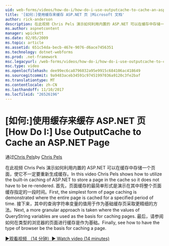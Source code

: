 ```yaml
---
uid: web-forms/videos/how-do-i/how-do-i-use-outputcache-to-cache-an-aspnet-page
title: '[如何:]使用缓存来缓存 ASP.NET 页 |Microsoft 文档'
author: rick-anderson
description: 在此视频 Chris Pels 演示如何利用内置的 ASP.NET 可以在缓存中存储一个页面，使它不一定要重新生成缓存。 首先，...
ms.author: aspnetcontent
manager: wpickett
ms.date: 02/05/2009
ms.topic: article
ms.assetid: 651c54da-becb-467e-9076-d6ace7456351
ms.technology: dotnet-webforms
ms.prod: .net-framework
msc.legacyurl: /web-forms/videos/how-do-i/how-do-i-use-outputcache-to-cache-an-aspnet-page
msc.type: video
ms.openlocfilehash: dee99ec6ca8796032a95e9915c684106ac418649
ms.sourcegitcommit: 9a9483aceb34591c97451997036a9120c3fe2baf
ms.translationtype: MT
ms.contentlocale: zh-CN
ms.lasthandoff: 11/10/2017
ms.locfileid: "26526196"
---
```

<a name="how-do-i-use-outputcache-to-cache-an-aspnet-page"></a><span data-ttu-id="ed7d0-104">[如何:]使用缓存来缓存 ASP.NET 页</span><span class="sxs-lookup"><span data-stu-id="ed7d0-104">[How Do I:] Use OutputCache to Cache an ASP.NET Page</span></span>
====================
<span data-ttu-id="ed7d0-105">通过[Chris Pels](https://twitter.com/chrispels)</span><span class="sxs-lookup"><span data-stu-id="ed7d0-105">by [Chris Pels](https://twitter.com/chrispels)</span></span>

<span data-ttu-id="ed7d0-106">在此视频 Chris Pels 演示如何利用内置的 ASP.NET 可以在缓存中存储一个页面，使它不一定要重新生成缓存。</span><span class="sxs-lookup"><span data-stu-id="ed7d0-106">In this video Chris Pels shows how to utilize the built-in caching of ASP.NET to store a page in the cache so it does not have to be re-rendered.</span></span> <span data-ttu-id="ed7d0-107">首先，页面缓存的最简单形式是演示在其中将整个页面缓存指定的一段时间。</span><span class="sxs-lookup"><span data-stu-id="ed7d0-107">First, the simplest form of page caching is demonstrated where the entire page is cached for a specified period of time.</span></span> <span data-ttu-id="ed7d0-108">接下来，其中的查询字符串变量的值用于作为基础缓存页采取更精细的方法。</span><span class="sxs-lookup"><span data-stu-id="ed7d0-108">Next, a more granular approach is taken where the values of QueryString variables are used as the basis for caching pages.</span></span> <span data-ttu-id="ed7d0-109">最后，请参阅如何在类型的浏览器的页面进行缓存是作为基础。</span><span class="sxs-lookup"><span data-stu-id="ed7d0-109">Finally, see how to have the type of browser be the basis for caching a page.</span></span>

[<span data-ttu-id="ed7d0-110">&#9654;观看视频 （14 分钟）</span><span class="sxs-lookup"><span data-stu-id="ed7d0-110">&#9654; Watch video (14 minutes)</span></span>](https://channel9.msdn.com/Blogs/ASP-NET-Site-Videos/how-do-i-use-outputcache-to-cache-an-aspnet-page)
